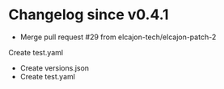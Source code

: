 # Changelog since v0.4.1
- Merge pull request #29 from elcajon-tech/elcajon-patch-2

Create test.yaml 
- Create versions.json 
- Create test.yaml 
